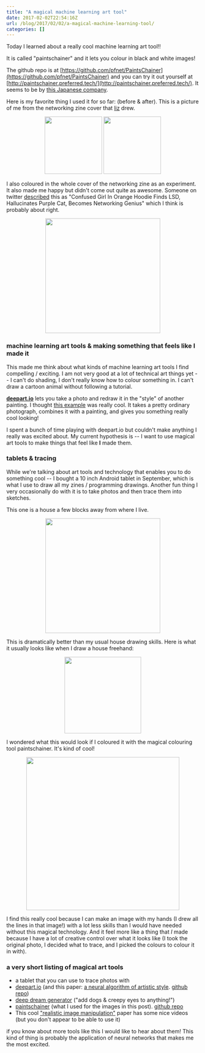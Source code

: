 ```yaml
---
title: "A magical machine learning art tool"
date: 2017-02-02T22:54:16Z
url: /blog/2017/02/02/a-magical-machine-learning-tool/
categories: []
---
```


Today I learned about a really cool machine learning art tool!!

It is called "paintschainer" and it lets you colour in black and white
images! 

The github repo is at
[https://github.com/pfnet/PaintsChainer](https://github.com/pfnet/PaintsChainer)
and you can try it out yourself at
[http://paintschainer.preferred.tech/](http://paintschainer.preferred.tech/). It seems to be by [this Japanese company](https://www.preferred-networks.jp/ja/).

Here is my favorite thing I used it for so far: (before & after). This is a
picture of me from the networking zine cover that [liz](https://twitter.com/_lbaillie) drew.

<div align="center">
<img src="/images/julia-bw.png" width=150px>
<img src="/images/julia-colour.png" width=150px>
</div>

I also coloured in the whole cover of the networking zine as an experiment.
It also made me happy but didn't come out quite as awesome. Someone on twitter [described](https://twitter.com/nabijaczleweli/status/827301893252734976) this as "Confused Girl In Orange Hoodie
Finds LSD, Hallucinates Purple Cat, Becomes Networking Genius" which I
think is probably about right.

<div align="center">
<img src="/images/networkingcover-colour.png" width=300px>
</div>

### machine learning art tools & making something that feels like I made it

This made me think about what kinds of machine learning art tools I find
compelling / exciting. I am not very good at a lot of technical art
things yet -- I can't do shading, I don't really know how to colour
something in. I can't draw a cartoon animal without following a
tutorial.

**[deepart.io](https://deepart.io/)** lets you take a photo and redraw it
in the "style" of another painting. I thought [this example](https://deepart.io/img/OhtbfXRb/) was really cool. It takes a
pretty ordinary photograph, combines it with a painting, and gives you
something really cool looking!

I spent a bunch of time playing with deepart.io but couldn't make
anything I really was excited about. My current hypothesis is -- I want to use magical art
tools to make things that feel like **I** made them.

### tablets & tracing

While we're talking about art tools and technology that enables you to
do something cool -- I
bought a 10 inch Android tablet in September, which is what I use to
draw all my zines / programming drawings. Another fun thing I very
occasionally do with it is to take photos and then trace them into sketches.

This one is a house a few blocks away from where I live.

<div align="center">
<img src="/images/stairs.png" width=300px>
</div>

This is dramatically better than my usual house drawing skills. Here is
what it usually looks like when I draw a house freehand:

<div align="center">
<img src="/images/terrible-house.png" width=200px>
</div>

I wondered what this would look if I coloured it with the magical
colouring tool paintschainer. It's kind of cool!

<div align="center">
<img src="/images/stairs_coloured.jpg" width=400px>
</div>

I find this really cool because I can make an image with my hands (I
drew all the lines in that image!) with a lot less skills than I would
have needed without this magical technology. And it feel more like a
thing that _I_ made because I have a lot of creative control over what
it looks like (I took the original photo, I decided what to trace, and I
picked the colours to colour it in with).

### a very short listing of magical art tools

* a tablet that you can use to trace photos with
* [deepart.io](https://deepart.io) (and this paper: [a neural algorithm of artistic style](https://arxiv.org/abs/1508.06576). [github repo](https://github.com/jcjohnson/neural-style))
* [deep dream generator](https://deepdreamgenerator.com/) ("add dogs & creepy eyes to anything!")
* [paintschainer](http://paintschainer.preferred.tech) (what I used for
  the images in this post). [github repo](https://github.com/pfnet/PaintsChainer)
* This cool ["realistic image manipulation"](http://people.eecs.berkeley.edu/~junyanz/projects/gvm/) paper has some nice videos (but you don't appear to be able to use it)

if you know about more tools like this I would like to hear about them!
This kind of thing is probably the application of neural networks that
makes me the most excited.
